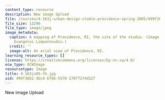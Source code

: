 ```yaml
---
content_type: resource
description: New image Upload
file: /courses/4-163j-urban-design-studio-providence-spring-2005/499f36b23bc4bf8b557817077174d327_4-163js05-th.jpg
file_size: 12296
file_type: image/jpeg
image_metadata:
  caption: A mapping of Providence, RI, the site of the studio. (Image courtesy of
    Evangelos Limpantoudis.)
  credit: ''
  image-alt: An arial view of Providence, RI.
learning_resource_types: []
license: https://creativecommons.org/licenses/by-nc-sa/4.0/
ocw_type: OCWImage
resourcetype: Image
title: 4-163js05-th.jpg
uid: 499f36b2-3bc4-bf8b-5578-17077174d327
---
```

New image Upload